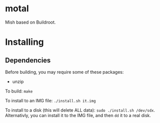 # motal
Mish based on Buildroot.

# Installing
## Dependencies
Before building, you may require some of these packages:
* unzip

To build: `make`

To install to an IMG file: `./install.sh it.img`

To install to a disk (this will delete ALL data): `sudo ./install.sh /dev/sdx`. Alternativly, you can install it to the IMG file, and then `dd` it to a real disk.
